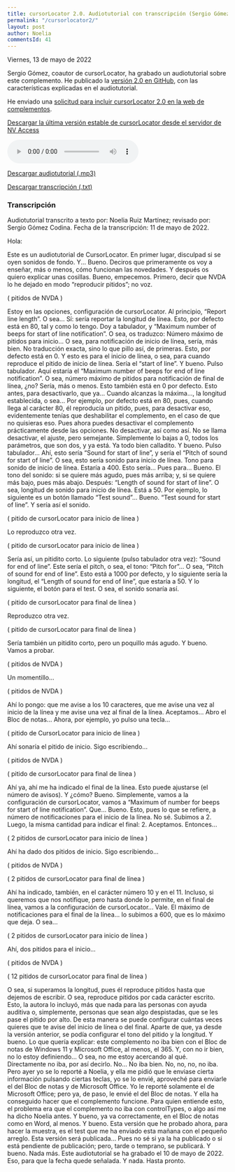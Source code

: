 ```yaml
---
title: cursorLocator 2.0. Audiotutorial con transcripción (Sergio Gómez)
permalink: "/cursorlocator2/"
layout: post
author: Noelia
commentsId: 41
---
```


<footer>Viernes, 13 de mayo de 2022</footer>

Sergio Gómez, coautor de cursorLocator, ha grabado un audiotutorial sobre este complemento. He publicado la [versión 2.0 en GitHub](https://github.com/nvdaes/cursorLocator/releases/tag/2.0), con las características explicadas en el audiotutorial.

He enviado una [solicitud para incluir cursorLocator 2.0 en la web de complementos](https://github.com/nvaccess/addonFiles/pull/322).

[Descargar la última versión estable de cursorLocator desde el servidor de NV Access](https://addons.nvda-project.org/files/get.php?file=cursorLocator)

<audio controls src="https://drive.google.com/uc?export=download&id=1rFxCtjzey90IKZeAxZzle66nS_0hApKe">Tu navegador no admite audio</audio>

[Descargar audiotutorial (.mp3)](https://drive.google.com/uc?export=download&id=1rFxCtjzey90IKZeAxZzle66nS_0hApKe)

[Descargar transcripción (.txt)](https://drive.google.com/uc?export=download&id=1rKCH02tuFtyBFHX4XXmC2qKHsQiIxoar)

### Transcripción

Audiotutorial transcrito a texto por: Noelia Ruiz Martínez; revisado por: Sergio Gómez Codina.
Fecha de la transcripción: 11 de mayo de 2022.

Hola:

Este es un audiotutorial de CursorLocator.
En primer lugar, disculpad si se oyen sonidos de fondo.
Y... Bueno. Deciros que primeramente os voy a enseñar, más o menos, cómo funcionan las novedades. Y después os quiero explicar unas cosillas.
Bueno, empecemos.
Primero, decir que NVDA lo he dejado en modo “reproducir pitidos”; no voz.

( pitidos de NVDA )

Estoy en las opciones, configuración de cursorLocator.
Al principio, “Report line length”. O sea... Sí: sería reportar la longitud de línea. Esto, por defecto está en 80, tal y como lo tengo.
Doy a tabulador, y “Maximum number of beeps for start of line notification”. O sea, os traduzco: Número máximo de pitidos para inicio... O sea, para notificación de inicio de línea, sería, más bien. No traducción exacta, sino lo que pillo así, de primeras.
Esto, por defecto está en 0. Y esto es para el inicio de línea, o sea, para cuando reproduce el pitido de inicio de línea. Sería el “start of line”. Y bueno. Pulso tabulador.
Aquí estaría el “Maximum number of beeps for end of line notification”. O sea, número máximo de pitidos para notificación de final de línea, ¿no? Sería, más o menos. Esto también está en 0 por defecto.
Esto antes, para desactivarlo, que ya... Cuando alcanzas la máxima..., la longitud establecida, o sea... Por ejemplo, por defecto está en 80, pues, cuando llega al carácter 80, él reproducía un pitido, pues, para desactivar eso, evidentemente tenías que deshabilitar el complemento, en el caso de que no quisieras eso.
Pues ahora puedes desactivar el complemento prácticamente desde las opciones. No desactivar, así como así. No se llama desactivar, el ajuste, pero semejante. Simplemente lo bajas a 0, todos los parámetros, que son dos, y ya está. Ya todo bien calladito.
Y bueno. Pulso tabulador...
Ahí, esto sería “Sound for start of line”, y sería el “Pitch of sound for start of line”. O sea, esto sería sonido para inicio de línea. Tono para sonido de inicio de línea. Estaría a 400.
Esto sería... Pues para... Bueno. El tono del sonido: si se quiere más agudo, pues más arriba; y, si se quiere más bajo, pues más abajo.
Después: “Length of sound for start of line”. O sea, longitud de sonido para inicio de línea. Está a 50.
Por ejemplo, lo siguiente es un botón llamado “Test sound”... Bueno. “Test sound for start of line”. Y sería así el sonido.

( pitido de cursorLocator para inicio de línea )

Lo reproduzco otra vez.

( pitido de cursorLocator para inicio de línea )

Sería así, un pitidito corto.
Lo siguiente (pulso tabulador otra vez): “Sound for end of line”. Este sería el pitch, o sea, el tono: “Pitch for”... O sea, “Pitch of sound for end of line”. Esto está a 1000 por defecto, y lo siguiente sería la longitud, el “Length of sound for end of line”, que estaría a 50.
Y lo siguiente, el botón para el test. O sea, el sonido sonaría así.

( pitido de cursorLocator para final de línea )

Reproduzco otra vez.

( pitido de cursorLocator para final de línea )

Sería también un pitidito corto, pero un poquillo más agudo.
Y bueno.
Vamos a probar.

( pitidos de NVDA )

Un momentillo...

( pitidos de NVDA )

Ahí lo pongo: que me avise a los 10 caracteres, que me avise una vez al inicio de la línea y me avise una vez al final de la línea.
Aceptamos...
Abro el Bloc de notas...
Ahora, por ejemplo, yo pulso una tecla...

( pitido de CursorLocator para inicio de línea )

Ahí sonaría el pitido de inicio.
Sigo escribiendo...

( pitidos de NVDA )

( pitido de cursorLocator para final de línea )

Ahí ya, ahí me ha indicado el final de la línea.
Esto puede ajustarse (el número de avisos). Y ¿cómo? Bueno. Simplemente, vamos a la configuración de cursorLocator, vamos a “Maximum of number for beeps for start of line notification”. Que... Bueno. Esto, pues lo que se refiere, a número de notificaciones para el inicio de la línea.
No sé. Subimos a 2.
Luego, la misma cantidad para indicar el final: 2. Aceptamos.
Entonces...

( 2 pitidos de cursorLocator para inicio de línea )

Ahí ha dado dos pitidos de inicio.
Sigo escribiendo...

( pitidos de NVDA )

( 2 pitidos de cursorLocator para final de línea )

Ahí ha indicado, también, en el carácter número 10 y en el 11.
Incluso, si queremos que nos notifique, pero hasta donde lo permite, en el final de línea, vamos a la configuración de cursorLocator... Vale. El máximo de notificaciones para el final de la línea... lo subimos a 600, que es lo máximo que deja.
O sea...

( 2 pitidos de cursorLocator para inicio de línea )

Ahí, dos pitidos para el inicio...

( pitidos de NVDA )

( 12 pitidos de cursorLocator para final de línea )

O sea, si superamos la longitud, pues él reproduce pitidos hasta que dejemos de escribir. O sea, reproduce pitidos por cada carácter escrito.
Esto, la autora lo incluyó, más que nada para las personas con ayuda auditiva o, simplemente, personas que sean algo despistadas, que se les pase el pitido por alto. De esta manera se puede configurar cuántas veces quieres que te avise del inicio de línea o del final. Aparte de que, ya desde la versión anterior, se podía configurar el tono del pitido y la longitud.
Y bueno. Lo que quería explicar: este complemento no iba bien con el Bloc de notas de Windows 11 y Microsoft Office, al menos, el 365. Y, con no ir bien, no lo estoy definiendo... O sea, no me estoy acercando al qué. Directamente no iba, por así decirlo. No... No iba bien. No, no, no, no iba.
Pero ayer yo se lo reporté a Noelia, y ella me pidió que le enviase cierta información pulsando ciertas teclas, yo se lo envié, aproveché para enviarle el del Bloc de notas y de Microsoft Office. Yo le reporté solamente el de Microsoft Office; pero ya, de paso, le envié el del Bloc de notas. Y ella ha conseguido hacer que el complemento funcione.
Para quien entiende esto, el problema era que el complemento no iba con controlTypes, o algo así me ha dicho Noelia antes.
Y bueno, ya va correctamente, en el Bloc de notas como en Word, al menos.
Y bueno. Esta versión que he probado ahora, para hacer la muestra, es el test que me ha enviado esta mañana con el pequeño arreglo. Esta versión será publicada... Pues no sé si ya la ha publicado o si está pendiente de publicación; pero, tarde o temprano, se publicará.
Y bueno. Nada más.
Este audiotutorial se ha grabado el 10 de mayo de 2022.
Eso, para que la fecha quede señalada.
Y nada. Hasta pronto.

